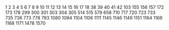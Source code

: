 1
2
3
4
5
6
7
8
9
10
11
12
13
14
15
16
17
18
38
39
40
41
42
103
155
156
157
172
173
178
299
300
301
303
304
305
514
515
579
658
710
717
720
723
733
735
736
773
778
793
1080
1094
1104
1106
1111
1145
1146
1149
1151
1164
1166
1168
1171
1478
1570

